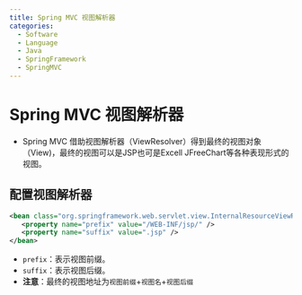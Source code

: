 ```yaml
---
title: Spring MVC 视图解析器
categories:
  - Software
  - Language
  - Java
  - SpringFramework
  - SpringMVC
---
```

# Spring MVC 视图解析器

- Spring MVC 借助视图解析器（ViewResolver）得到最终的视图对象（View)，最终的视图可以是JSP也可是Excell
    JFreeChart等各种表现形式的视图。

## 配置视图解析器

```xml
<bean class="org.springframework.web.servlet.view.InternalResourceViewResolver"  id="internalResourceViewResolver">
   <property name="prefix" value="/WEB-INF/jsp/" />
   <property name="suffix" value=".jsp" />
</bean>
```

- `prefix`：表示视图前缀。
- `suffix`：表示视图后缀。
- **注意**：最终的视图地址为`视图前缀`+`视图名`+`视图后缀`